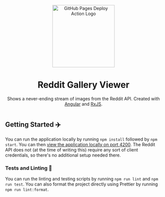 <p align="center">
  <a href="https://github.com/marketplace/actions/deploy-to-github-pages">
    <img alt="GitHub Pages Deploy Action Logo" width="200px" src="https://github.com/JamesIves/github-pages-deploy-action/raw/dev/.github/assets/icon.png">
  </a>
</p>

<h1 align="center">
  Reddit Gallery Viewer
</h1>

<p align="center">
  Shows a never-ending stream of images from the Reddit API. Created with <a href="https://angular.io/">Angular</a> and <a href="https://rxjs.dev/">RxJS</a>. 
</p>

<p align="center">
  <img src="https://github.com/JamesIves/github-pages-deploy-action/raw/dev/.github/assets/screenshot.png" alt="">
</p>

## Getting Started ✈️

You can run the application locally by running `npm install` followed by `npm start`. You can then [view the application locally on port 4200](http://localhost:4200). The Reddit API does not (at the time of writing this) require any sort of client credentials, so there's no additional setup needed there.

### Tests and Linting 🧪

You can run the linting and testing scripts by running `npm run lint` and `npm run test`. You can also format the project directly using Prettier by running `npm run lint:format`.
